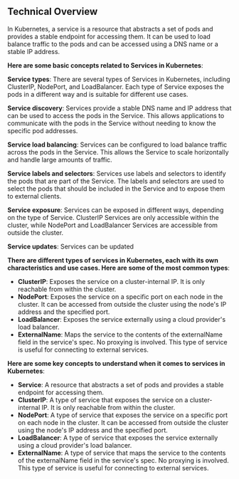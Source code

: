 ## Technical Overview

In Kubernetes, a service is a resource that abstracts a set of pods and provides a stable endpoint for accessing them. It can be used to load balance traffic to the pods and can be accessed using a DNS name or a stable IP address.


**Here are some basic concepts related to Services in Kubernetes**:

**Service types**: There are several types of Services in Kubernetes, including ClusterIP, NodePort, and LoadBalancer. Each type of Service exposes the pods in a different way and is suitable for different use cases.

**Service discovery**: Services provide a stable DNS name and IP address that can be used to access the pods in the Service. This allows applications to communicate with the pods in the Service without needing to know the specific pod addresses.

**Service load balancing**: Services can be configured to load balance traffic across the pods in the Service. This allows the Service to scale horizontally and handle large amounts of traffic.

**Service labels and selectors**: Services use labels and selectors to identify the pods that are part of the Service. The labels and selectors are used to select the pods that should be included in the Service and to expose them to external clients.

**Service exposure**: Services can be exposed in different ways, depending on the type of Service. ClusterIP Services are only accessible within the cluster, while NodePort and LoadBalancer Services are accessible from outside the cluster.

**Service updates**: Services can be updated


**There are different types of services in Kubernetes, each with its own characteristics and use cases. Here are some of the most common types**:

- **ClusterIP**: Exposes the service on a cluster-internal IP. It is only reachable from within the cluster.
- **NodePort**: Exposes the service on a specific port on each node in the cluster. It can be accessed from outside the cluster using the node's IP address and the specified port.
- **LoadBalancer**: Exposes the service externally using a cloud provider's load balancer.
- **ExternalName**: Maps the service to the contents of the externalName field in the service's spec. No proxying is involved. This type of service is useful for connecting to external services.

**Here are some key concepts to understand when it comes to services in Kubernetes**:

- **Service**: A resource that abstracts a set of pods and provides a stable endpoint for accessing them.
- **ClusterIP**: A type of service that exposes the service on a cluster-internal IP. It is only reachable from within the cluster.
- **NodePort**: A type of service that exposes the service on a specific port on each node in the cluster. It can be accessed from outside the cluster using the node's IP address and the specified port.
- **LoadBalancer**: A type of service that exposes the service externally using a cloud provider's load balancer.
- **ExternalName**: A type of service that maps the service to the contents of the externalName field in the service's spec. No proxying is involved. This type of service is useful for connecting to external services.


